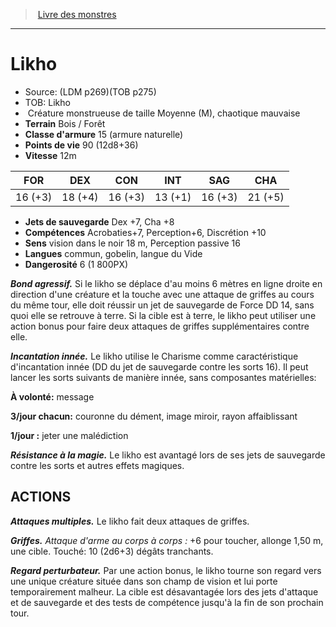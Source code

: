 ﻿> [Livre des monstres](tome_of_beasts.md)

---

# Likho

- Source: (LDM p269)(TOB p275)
- TOB: Likho
-  Créature monstrueuse de taille Moyenne (M), chaotique mauvaise
- **Terrain** Bois / Forêt
- **Classe d'armure** 15 (armure naturelle)
- **Points de vie** 90 (12d8+36)
- **Vitesse** 12m

|FOR|DEX|CON|INT|SAG|CHA|
|---|---|---|---|---|---|
|16 (+3)|18 (+4)|16 (+3)|13 (+1)|16 (+3)|21 (+5)|

- **Jets de sauvegarde** Dex +7, Cha +8
- **Compétences** Acrobaties+7, Perception+6, Discrétion +10
- **Sens** vision dans le noir 18 m, Perception passive 16
- **Langues** commun, gobelin, langue du Vide
- **Dangerosité** 6 (1 800PX)

**_Bond agressif._** Si le likho se déplace d'au moins 6 mètres en ligne droite en direction d'une créature et la touche avec une attaque de griffes au cours du même tour, elle doit réussir un jet de sauvegarde de Force DD 14, sans quoi elle se retrouve à terre. Si la cible est à terre, le likho peut utiliser une action bonus pour faire deux attaques de griffes supplémentaires contre elle.

**_Incantation innée._** Le likho utilise le Charisme comme caractéristique d'incantation innée (DD du jet de sauvegarde contre les sorts 16). Il peut lancer les sorts suivants de manière innée, sans composantes matérielles:

**À volonté:** message

**3/jour chacun:** couronne du dément, image miroir, rayon affaiblissant

**1/jour :** jeter une malédiction

**_Résistance à la magie._** Le likho est avantagé lors de ses jets de sauvegarde contre les sorts et autres effets magiques.

## ACTIONS

**_Attaques multiples._** Le likho fait deux attaques de griffes.

**_Griffes._** _Attaque d'arme au corps à corps :_ +6 pour toucher, allonge 1,50 m, une cible. Touché: 10 (2d6+3) dégâts tranchants.

**_Regard perturbateur._** Par une action bonus, le likho tourne son regard vers une unique créature située dans son champ de vision et lui porte temporairement malheur. La cible est désavantagée lors des jets d'attaque et de sauvegarde et des tests de compétence jusqu'à la fin de son prochain tour.

